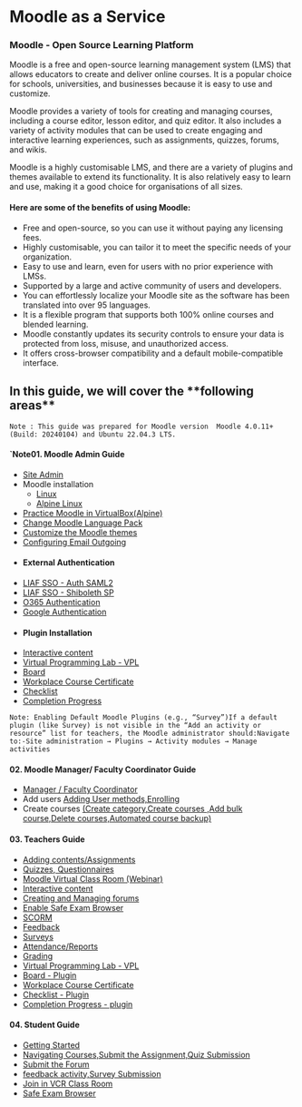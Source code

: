 <h1> Moodle as a Service  </h1>

<h3>Moodle - Open Source Learning Platform</h3> 
 
Moodle is a free and open-source learning management system (LMS) that allows educators to create and deliver online courses. It is a popular choice for schools, universities, and businesses because it is easy to use and customize.

Moodle provides a variety of tools for creating and managing courses, including a course editor, lesson editor, and quiz editor. It also includes a variety of activity modules that can be used to create engaging and interactive learning experiences, such as assignments, quizzes, forums, and wikis.

Moodle is a highly customisable LMS, and there are a variety of plugins and themes available to extend its functionality. It is also relatively easy to learn and use, making it a good choice for organisations of all sizes.

<h4>Here are some of the benefits of using Moodle:</h4>

- Free and open-source, so you can use it without paying any licensing fees.
- Highly customisable, you can tailor it to meet the specific needs of your organization.
- Easy to use and learn, even for users with no prior experience with LMSs.
- Supported by a large and active community of users and developers.
- You can effortlessly localize your Moodle site as the software has been translated into over 95 languages.
- It is a flexible program that supports both 100% online courses and blended learning.
- Moodle constantly updates its security controls to ensure your data is protected from loss, misuse, and unauthorized access.
- It offers cross-browser compatibility and a default mobile-compatible interface.

<h2> In this guide, we will cover the **following areas** </h2>

 `Note : This guide was prepared for Moodle version  Moodle 4.0.11+ (Build: 20240104) and Ubuntu 22.04.3 LTS.` 

 <!-- > [!NOTE]This content will not appear in the rendered Markdown  -->
 
<h4>   `Note01. Moodle Admin Guide </h4>

   * [Site Admin](https://github.com/LEARN-LK/lms/blob/master/site-admin.md)
   * Moodle installation
     - [Linux](https://github.com/LEARN-LK/lms/blob/master/moodle-install.md)
     - [Alpine Linux](https://github.com/LEARN-LK/lms/blob/master/Alpine-linux.md)
   * [Practice Moodle in VirtualBox(Alpine)](https://github.com/LEARN-LK/lms/blob/master/Practice-Moodle-VirtualBox.md)
   * [Change Moodle Language Pack](https://github.com/LEARN-LK/lms/blob/master/mdl-language-pack.md)
   * [Customize the Moodle themes](https://github.com/LEARN-LK/lms/blob/master/Customize_Moodle_themes.md)
   * [Configuring Email Outgoing](https://github.com/LEARN-LK/lms/blob/master/Configuring-Email-Outgoing.md)
   * <h4>  External Authentication </h4>
   * [LIAF SSO - Auth SAML2](https://github.com/LEARN-LK/lms/blob/master/Learn-SSO.md)
   * [LIAF SSO - Shiboleth SP](https://github.com/LEARN-LK/lms/blob/master/shiboleth.md)
   * [O365 Authentication](https://github.com/LEARN-LK/lms/blob/master/authentication.md#-mirosoft-o365--)
   * [Google Authentication](https://github.com/LEARN-LK/lms/blob/master/authentication.md#google-authentication) 
   * <h4>Plugin Installation</h4>
   * [Interactive content](https://github.com/LEARN-LK/lms/blob/master/Install-H5P-plugin.md)
   * [Virtual Programming Lab - VPL](https://github.com/LEARN-LK/lms/blob/master/installVPL.md)
   * [Board](https://github.com/LEARN-LK/lms/blob/master/install-boad.md) 
   * [Workplace Course Certificate](https://github.com/LEARN-LK/lms/blob/master/Workplace-Certificate.md)
   * [Checklist](https://github.com/LEARN-LK/lms/blob/master/Checklist-pluging.md)
   * [Completion Progress](https://github.com/LEARN-LK/lms/blob/master/Progress-plugin.md)

     
```Note: Enabling Default Moodle Plugins (e.g., “Survey”)If a default plugin (like Survey) is not visible in the “Add an activity or resource” list for teachers, the Moodle administrator should:Navigate to:-Site administration → Plugins → Activity modules → Manage activities```
     

<h4> 02. Moodle Manager/ Faculty Coordinator Guide </h4>

  * [Manager / Faculty Coordinator](https://github.com/LEARN-LK/lms/blob/master/manager.md)
  * Add users [Adding User methods,Enrolling](https://github.com/LEARN-LK/lms/blob/master/Adding%20users.md#adding-users-)
  * Create courses [(Create category,Create courses ,Add bulk course,Delete courses,Automated course backup)](https://github.com/LEARN-LK/lms/blob/master/add.md#-adding-a-course-category-)



<h4> 03. Teachers Guide</h4>

   * [Adding contents/Assignments](https://github.com/LEARN-LK/lms/blob/master/Assignment-activity.md)
   * [Quizzes, Questionnaires](https://github.com/LEARN-LK/lms/blob/master/Quizzes&Questionnaires.md)
   * [Moodle Virtual Class Room (Webinar)](https://github.com/LEARN-LK/lms/blob/master/Moodle%20Virtual%20Class%20Room%20(Webinar)%20.md)
   * [Interactive content](https://github.com/LEARN-LK/lms/blob/master/Interactive-content.md)
   * [Creating and Managing forums](https://github.com/LEARN-LK/lms/blob/master/Forum%20activity.md)
     <!--* [Scheduling activities](https://github.com/LEARN-LK/lms/blob/master/Scheduling-activities.md)-->
   * [Enable Safe Exam Browser](https://github.com/LEARN-LK/lms/blob/master/Enable-Safe-Exam-Browser.md)
   * [SCORM](https://github.com/LEARN-LK/lms/blob/master/SCORM.md)
   * [Feedback](https://github.com/LEARN-LK/lms/blob/master/Feedback.md)
   * [Surveys](https://github.com/LEARN-LK/lms/blob/master/Survey-activity.md)
   * [Attendance/Reports](https://github.com/LEARN-LK/lms/blob/master/Attendance-activity.md)
   * [Grading](https://github.com/LEARN-LK/lms/blob/master/Grading.md)
   * [Virtual Programming Lab - VPL](https://github.com/LEARN-LK/lms/blob/master/VirtualProgrammingLab-VPL.md)
   * [Board - Plugin](https://github.com/LEARN-LK/lms/blob/master/mdl-board.md)
   * [Workplace Course Certificate](https://github.com/LEARN-LK/lms/blob/master/course-certificate.md)
   * [Checklist - Plugin](https://github.com/LEARN-LK/lms/blob/master/Checklist.md)
   * [Completion Progress - plugin](https://github.com/LEARN-LK/lms/blob/master/completion-progress.md)
     
<h4> 04. Student Guide</h4>

   <!--[Students Guide](https://github.com/LEARN-LK/lms/blob/master/Student-Guide.md)-->
   * [Getting Started](https://github.com/LEARN-LK/lms/blob/master/getting-started.md)
   * [Navigating Courses,Submit the Assignment,Quiz Submission](https://github.com/LEARN-LK/lms/blob/master/Courses-Assignment-Quiz-Submission.md)
   * [Submit the Forum](https://github.com/LEARN-LK/lms/blob/master/Submit-Forum.md)
   * [feedback activity,Survey Submission](https://github.com/LEARN-LK/lms/blob/master/feedback-Survey-Submission.md)
   * [Join in VCR Class Room](https://github.com/LEARN-LK/lms/blob/master/Join-VCR.md)
   * [Safe Exam Browser](https://github.com/LEARN-LK/lms/blob/master/Safe-Exam-Browser.md)
